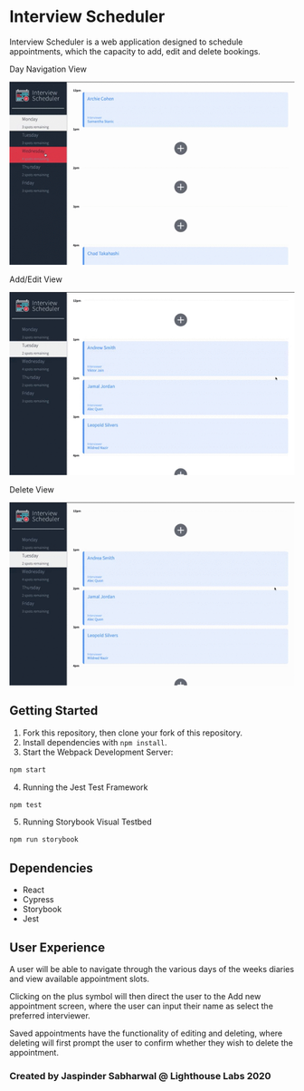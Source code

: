 # Interview Scheduler

Interview Scheduler is a web application designed to schedule appointments, which the capacity to add, edit and delete bookings.

Day Navigation View

!["Navigating Week"](https://github.com/J-sabharwal/scheduler/blob/master/public/Screenshots/Navigating%20appointment%20days.gif?raw=true)

Add/Edit View

!["Add/Edit View"](https://github.com/J-sabharwal/scheduler/blob/master/public/Screenshots/Editing%20Appointment.gif?raw=true)

Delete View

!["Delete appointment"](https://github.com/J-sabharwal/scheduler/blob/master/public/Screenshots/Deleting%20Appointment.gif?raw=true)

## Getting Started

1. Fork this repository, then clone your fork of this repository.
2. Install dependencies with `npm install`.
3. Start the Webpack Development Server:
```sh
npm start
```

4. Running the Jest Test Framework

```sh
npm test
```

5. Running Storybook Visual Testbed

```sh
npm run storybook
```

## Dependencies

- React
- Cypress
- Storybook
- Jest

## User Experience

A user will be able to navigate through the various days of the weeks diaries and view available appointment slots.

Clicking on the plus symbol will then direct the user to the Add new appointment screen, where the user can input their name as select the preferred interviewer.

Saved appointments have the functionality of editing and deleting, where deleting will first prompt the user to confirm whether they wish to delete the appointment.

### Created by Jaspinder Sabharwal @ Lighthouse Labs 2020